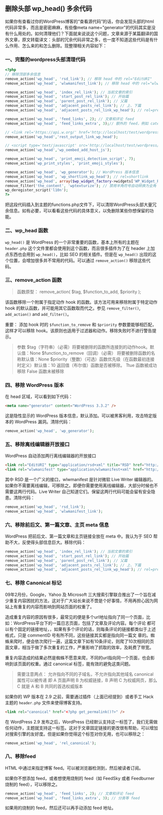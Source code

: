 ## 删除头部 wp_head() 多余代码

如果你有查看过你的WordPress博客的“查看源代码”的话，你会发现头部的html代码非常多，而且是密密麻麻，有些像meta name="generator"的代码其实是没有什么用处的。如何清理他们？下面就来说说这个问题，文章来源于某篇翻译的国外文章，原文转载译文：头部的冗余代码非常之多，也一度不知道这些代码是有什么作用、怎么来的和怎么删除。现整理相关内容如下：

### 一、完整的wordpress头部清理代码

```php
<?php
// 移除顶部多余信息
remove_action('wp_head', 'rsd_link'); // 移除 head 中的 rel="EditURI"
remove_action('wp_head', 'wlwmanifest_link'); // 移除 head 中的 rel="wlwmanifest"

remove_action('wp_head', 'index_rel_link'); // 当前文章的索引
remove_action('wp_head', 'start_post_rel_link'); // 开始篇 
remove_action('wp_head', 'parent_post_rel_link'); // 父篇
remove_action('wp_head', 'adjacent_posts_rel_link'); // 上、下篇
remove_action('wp_head', 'adjacent_posts_rel_link_wp_head'); // rel=pre

remove_action('wp_head', 'feed_links', 2); // 文章和评论 feed 
remove_action('wp_head', 'feed_links_extra', 3);// 额外的 feed，例如 category, tag 页

// <link rel='https://api.w.org/' href='http://localhost/test/wordpress/index.php/wp-json/' />
remove_action('wp_head','rest_output_link_wp_head');

// <script type='text/javascript' src='http://localhost/test/wordpress/wp-includes/js/wp-embed.min.js?ver=4.9.4'></script>
remove_action('wp_head','wp_oembed_add_host_js');

remove_action('wp_head', 'print_emoji_detection_script', 7);
remove_action('wp_print_styles', 'print_emoji_styles');

remove_action('wp_head', 'wp_generator'); // WordPress 版本信息
remove_action('wp_head', 'wp_shortlink_wp_head'); // rel=shortlink
remove_action('wp_head', array($wp_widget_factory->widgets['WP_Widget_Recent_Comments'], 'recent_comments_style'));
remove_filter('the_content', 'wptexturize'); // 禁用半角符号自动转换为全角
wp_deregister_script('l10n');
?>
```

把这段代码插入到主题的functions.php文件下，可以清除WordPress头部大量冗余信息。如有必要，可以看看这些代码的具体意义，以免删除某些你想保留的功能。

### 二、wp_head 函数

`wp_head()`  是 WordPress 的一个非常重要的函数，基本上所有的主题在 `header.php` 这个文件里都会使用到这个函数，而且很多插件为了在 header 上加点东西也会用到 `wp_head()`，比如 SEO 的相关插件。但是在 `wp_head()` 出现的这个位置，会增加很多并不常用的代码。可以通过 `remove_action()` 移除这些代码。

### 三、remove_action 函数

> 函数原型： remove_action( $tag, $function_to_add, $priority );

该函数移除一个附属于指定动作 hook 的函数。该方法可用来移除附属于特定动作 hook 的默认函数，并可能用其它函数取而代之。参见 `remove_filter()`, `add_action()` and `add_filter()`。

重要： 添加 hook 时的 `$function_to_remove`  和 `$priority` 参数要能够相匹配，这样才可以移除 hook。该原则也适用于过滤器和动作。移除失败时不进行警告提示。

> 参数
> $tag（字符串）（必需）将要被删除的函数所连接到的动作hook。默认值：None
> $function_to_remove（回调）（必需） 将要被删除函数的名称默认值：None
> $priority（整数）（可选）函数优先级（在函数最初连接时定义）默认值：10
> 返回值（布尔值）函数是否被移除。
> Ttue 函数被成功移除
> False 函数未被移除

### 四、移除 WordPress 版本

在 head 区域，可以看到如下代码：

```html
<meta name="generator" content="WordPress 3.3.2" />
```

这是隐性显示的 WordPress 版本信息，默认添加。可以被黑客利用，攻击特定版本的 WordPress 漏洞。清除代码：

```php
remove_action('wp_head', 'wp_generator');
```

### 五、移除离线编辑器开放接口

WordPress 自动添加两行离线编辑器的开放接口

```html
<link rel="EditURI" type="application/rsd+xml" title="RSD" href="http://example.com/xmlrpc.php?rsd" /> 
<link rel="wlwmanifest" type="application/wlwmanifest+xml" href="http://example.com/wp-includes/wlwmanifest.xml" />
```

其中 RSD 是一个广义的接口，wlwmanifest 是针对微软 Live Writer 编辑器的。如果你不需要离线编辑，可移除之。即便你需要使用离线编辑器，大部分时候也不需要这两行代码。Live Writer 自己知道它们。保留这两行代码可能会留有安全隐患。清除代码：

```php
remove_action('wp_head', 'rsd_link'); 
remove_action('wp_head', 'wlwmanifest_link');
```

### 六、移除前后文、第一篇文章、主页  meta 信息

WordPress 把前后文、第一篇文章和主页链接全放在 meta 中。我认为于 SEO 帮助不大，反使得头部信息巨大。移除代码：

```php
remove_action('wp_head', 'index_rel_link'); // 当前文章的索引
remove_action('wp_head', 'start_post_rel_link'); // 开始篇 
remove_action('wp_head', 'parent_post_rel_link'); // 父篇
remove_action('wp_head', 'adjacent_posts_rel_link'); // 上、下篇
remove_action('wp_head', 'adjacent_posts_rel_link_wp_head'); // rel=pre
```

### 七、移除 Canonical 标记

09年2月份，Google，Yahoo 及 Microsoft 三大搜索引擎联合推出了一个旨在减少重复内容困扰的方法，这对于广大站长来说不啻是个好事情，不用再担心因为网站上有重复的内容而影响到网站页面的权重了。

造成重复内容的原因有很多，最常见的便是多个url地址指向了同一个页面，比如：WordPress平台下的一篇日志页面，包括了文章及评论内容。每个评论 都可以有个固定的链接地址，，如果有多个评论的话，则每条评论的链接都类似于上述格式，只是 commentID 号有所不同，这些链接其实都是指向同一篇文 章的。蜘蛛来爬时，便会依次爬行一遍，这篇文章下如有10条评论，则爬了10次相同的页面文章，相当于做了多次重复的工作，严重影响了抓取的效率，及耗费了带宽。

重复内容造成的结果必然是蜘蛛不愿意来爬，不同的url指向同一个页面，也会影响到该页面的权重。通过 canonical 标签，能有效的避免这类问题。

> 需要注意两点：
> 允许指向不同的子域名，不允许指向其他域名
> canonical 属性可以被传递
> 即 A 页面声明 B 为权威链接，B 声明 C 为权威网页，那么 C 就是 A 和 B 共同的首选权威版本

如果你的 WP 版本在 2.9 之前，需要通过插件（上面已经提到）或者手工 Hack 主题的 `header.php` 文件来使得博客支持。

```html
<link rel="canonical" href="<?php get_permalink()?>" />
```

在 WordPress 2.9 发布之后，WordPress 已经默认支持这一标签了，我们无需做任何动作，主题就支持这一标签。这对于文章固定链接的更改很有帮助，可以增加对搜索引擎的友好度。但是如果你觉得这个标签对你无用，也可以移除之：

```php
remove_action('wp_head', 'rel_canonical');
```

### 八、移除feed

HTML 中通过来指定博客 feed。可以被浏览器检测到，然后被读者订阅。

如果你不想添加 feed，或者想使用烧制的 feed（如 FeedSky 或者 Feedburner 烧制的 feed），可以移除之。

```php
remove_action('wp_head', 'feed_links', 2); // 文章和评论 feed 
remove_action('wp_head', 'feed_links_extra', 3); // 分类等 feed
```

如果用的烧制的 feed，然后还可以再手动添加 feed 地址。